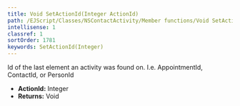 ```yaml
---
title: Void SetActionId(Integer ActionId)
path: /EJScript/Classes/NSContactActivity/Member functions/Void SetActionId(Integer p_0)
intellisense: 1
classref: 1
sortOrder: 1781
keywords: SetActionId(Integer)
---
```



Id of the last element an activity was found on. I.e. AppointmentId, ContactId, or PersonId



* **ActionId:** Integer
* **Returns:** Void


